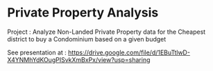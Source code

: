 # Private Property Analysis

Project : Analyze Non-Landed Private Property data for the Cheapest district to buy a Condominium based on a given budget

See presentation at : https://drive.google.com/file/d/1EBuTtlwD-X4YNMhYdKOugPISvkXmBxPx/view?usp=sharing

